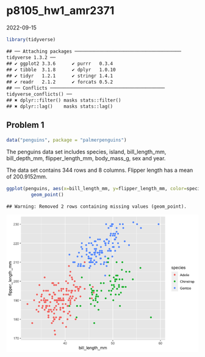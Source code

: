 p8105_hw1_amr2371
================
2022-09-15

``` r
library(tidyverse)
```

    ## ── Attaching packages ─────────────────────────────────────── tidyverse 1.3.2 ──
    ## ✔ ggplot2 3.3.6      ✔ purrr   0.3.4 
    ## ✔ tibble  3.1.8      ✔ dplyr   1.0.10
    ## ✔ tidyr   1.2.1      ✔ stringr 1.4.1 
    ## ✔ readr   2.1.2      ✔ forcats 0.5.2 
    ## ── Conflicts ────────────────────────────────────────── tidyverse_conflicts() ──
    ## ✖ dplyr::filter() masks stats::filter()
    ## ✖ dplyr::lag()    masks stats::lag()

## Problem 1

``` r
data("penguins", package = "palmerpenguins")
```

The penguins data set includes species, island, bill_length_mm,
bill_depth_mm, flipper_length_mm, body_mass_g, sex and year.

The data set contains 344 rows and 8 columns. Flipper length has a mean
of 200.9152mm.

``` r
ggplot(penguins, aes(x=bill_length_mm, y=flipper_length_mm, color=species)) +
         geom_point()
```

    ## Warning: Removed 2 rows containing missing values (geom_point).

![](p8105_hw1_amr2371_files/figure-gfm/unnamed-chunk-3-1.png)<!-- -->
